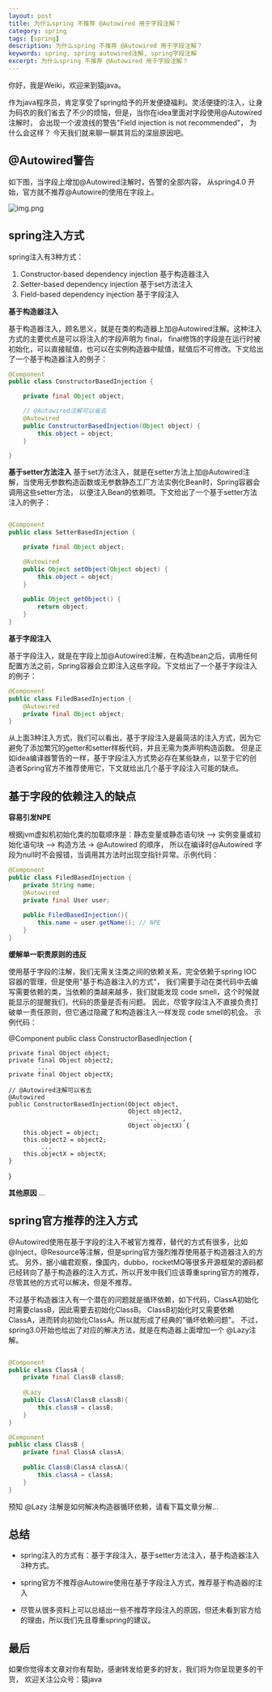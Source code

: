 ```yaml
---
layout: post
title: 为什么spring 不推荐 @Autowired 用于字段注解？
category: spring
tags: [spring]
description: 为什么spring 不推荐 @Autowired 用于字段注解？
keywords: spring, spring autowired注解, spring字段注解
excerpt: 为什么spring 不推荐 @Autowired 用于字段注解？
---
```


你好，我是Weiki，欢迎来到猿java。

作为java程序员，肯定享受了spring给予的开发便捷福利。灵活便捷的注入，让身为码农的我们省去了不少的烦恼，但是，当你在idea里面对字段使用@Autowired注解时，
会出现一个波浪线的警告"Field injection is not recommended"， 为什么会这样？ 今天我们就来聊一聊其背后的深层原因吧。

## @Autowired警告

如下图，当字段上增加@Autowired注解时，告警的全部内容， 从spring4.0 开始，官方就不推荐@Autowire的使用在字段上。

![img.png](https://www.yuanjava.cn/assets/md/spring/spring-warn.png)

## spring注入方式
spring注入有3种方式：
1. Constructor-based dependency injection  基于构造器注入
2. Setter-based dependency injection       基于set方法注入
3. Field-based dependency injection        基于字段注入

**基于构造器注入**

基于构造器注入，顾名思义，就是在类的构造器上加@Autowired注解。这种注入方式的主要优点是可以将注入的字段声明为 final，
final修饰的字段是在运行时被初始化，可以直接赋值，也可以在实例构造器中赋值，赋值后不可修改。下文给出了一个基于构造器注入的例子：
```java
@Component
public class ConstructorBasedInjection {

    private final Object object;

    // @Autowired注解可以省去
    @Autowired
    public ConstructorBasedInjection(Object object) {
        this.object = object;
    }

}
```

**基于setter方法注入**
基于set方法注入，就是在setter方法上加@Autowired注解，当使用无参数构造函数或无参数静态工厂方法实例化Bean时，Spring容器会调用这些setter方法，
以便注入Bean的依赖项。下文给出了一个基于setter方法注入的例子：

```java

@Component
public class SetterBasedInjection {

    private final Object object;

    @Autowired
    public Object setObject(Object object) {
        this.object = object;
    }
    
    public Object getObject() {
        return object;
    }
}
```

**基于字段注入**

基于字段注入，就是在字段上加@Autowired注解，在构造bean之后，调用任何配置方法之前，Spring容器会立即注入这些字段。下文给出了一个基于字段注入的例子：

```java
@Component
public class FiledBasedInjection {
    @Autowired
    private final Object object;
}
```

从上面3种注入方式，我们可以看出，基于字段注入是最简洁的注入方式，因为它避免了添加繁冗的getter和setter样板代码，并且无需为类声明构造函数。
但是正如idea编译器警告的一样，基于字段注入方式势必存在某些缺点，以至于它的创造者Spring官方不推荐使用它，下文就给出几个基于字段注入可能的缺点。

## 基于字段的依赖注入的缺点

**容易引发NPE**

根据jvm虚拟机初始化类的加载顺序是：静态变量或静态语句块 –> 实例变量或初始化语句块 –> 构造方法 -> @Autowired 的顺序，
所以在编译时@Autowired 字段为null时不会报错，当调用其方法时出现空指针异常。示例代码：
```java
@Component
public class FiledBasedInjection {
    private String name;
    @Autowired
    private final User user;
    
    public FiledBasedInjection(){
        this.name = user.getName(); // NPE
    }
}
```

**缓解单一职责原则的违反**

使用基于字段的注解，我们无需关注类之间的依赖关系，完全依赖于spring IOC容器的管理，但是使用"基于构造器注入的方式"，
我们需要手动在类代码中去编写需要依赖的类，当依赖的类越来越多，我们就能发现 code smell，这个时候就能显示的提醒我们，代码的质量是否有问题。
因此，尽管字段注入不直接负责打破单一责任原则，但它通过隐藏了和构造器注入一样发现 code smell的机会。 示例代码：

@Component
public class ConstructorBasedInjection {

    private final Object object;
    private final Object object2;
            ...
    private final Object objectX;

    // @Autowired注解可以省去
    @Autowired
    public ConstructorBasedInjection(Object object,
                                     Object object2,
                                          ...       ,
                                     Object objectX) {
        this.object = object;
        this.object2 = object2;
             ...
        this.objectX = objectX;
    }

}

**其他原因**
...

## spring官方推荐的注入方式
@Autowired使用在基于字段的注入不被官方推荐，替代的方式有很多，比如@Inject，@Resource等注解，但是spring官方强烈推荐使用基于构造器注入的方式。
另外，据小编君观察，像国内，dubbo，rocketMQ等很多开源框架的源码都已经转向了基于构造器的注入方式，所以开发中我们应该尊重spring官方的推荐，尽管其他的方式可以解决，但是不推荐。

不过基于构造器注入有一个潜在的问题就是循环依赖，如下代码，ClassA初始化时需要classB，因此需要去初始化ClassB。
ClassB初始化时又需要依赖ClassA，进而转向初始化ClassA。所以就形成了经典的"循坏依赖问题"。 不过，spring3.0开始也给出了对应的解决方法，就是在构造器上面增加一个
@Lazy注解。

```java

@Component
public class ClassA {
    private final ClassB classB;
    
    @Lazy
    public ClassA(ClassB classB){
        this.classB = classB;
    }
}

@Component
public class ClassB {
    private final ClassA classA;
    
    public ClassB(ClassA classA){
        this.classA = classA;
    }
}
```

预知 @Lazy 注解是如何解决构造器循环依赖，请看下篇文章分解...

## 总结

- spring注入的方式有：基于字段注入，基于setter方法注入，基于构造器注入 3种方式。

- spring官方不推荐@Autowire使用在基于字段注入方式，推荐基于构造器的注入

- 尽管从很多资料上可以总结出一些不推荐字段注入的原因，但还未看到官方给的理由，所以我们先且尊重spring的建议。



## 最后
如果你觉得本文章对你有帮助，感谢转发给更多的好友，我们将为你呈现更多的干货， 欢迎关注公众号：猿java

